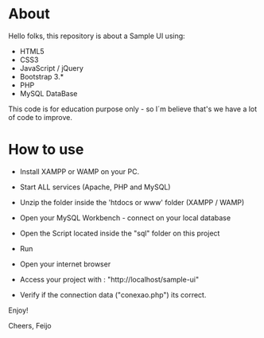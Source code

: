 # About
Hello folks, this repository is about a Sample UI using:
* HTML5
* CSS3
* JavaScript / jQuery
* Bootstrap 3.*
* PHP
* MySQL DataBase

This code is for education purpose only - so I´m believe that's we have a lot of code to improve.


# How to use
* Install XAMPP or WAMP on your PC.
* Start ALL services (Apache, PHP and MySQL)
* Unzip the folder inside the 'htdocs or www' folder (XAMPP / WAMP)
* Open your MySQL Workbench - connect on your local database
* Open the Script located inside the "sql" folder on this project
* Run
* Open your internet browser
* Access your project with : "http://localhost/sample-ui"

* Verify if the connection data ("conexao.php") its correct.


Enjoy!

Cheers, Feijo
